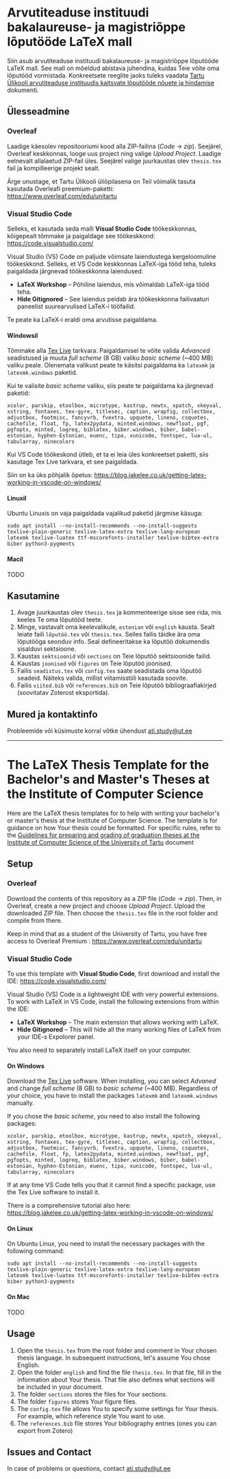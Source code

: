 # Arvutiteaduse instituudi bakalaureuse- ja magistriõppe lõputööde LaTeX mall

Siin asub arvutiteaduse instituudi bakalaureuse- ja magistriõppe lõputööde LaTeX mall. See mall on mõeldud abistava juhendina, kuidas Teie võite oma lõputööd vormistada. Konkreetsete reeglite jaoks tuleks vaadata [Tartu Ülikooli arvutiteaduse instituudis kaitsvate lõputööde nõuete ja hindamise](https://cs.ut.ee/en/content/thesis-deadlines-and-guidelines) dokumenti.

## Ülesseadmine

### Overleaf

Laadige käesolev repositooriumi kood alla ZIP-failina (*Code* → *zip*). Seejärel, Overleaf keskkonnas, looge uus project ning valige *Upload Project*. Laadige eelnevalt allalaetud ZIP-fail üles. Seejärel valige juurkaustas olev `thesis.tex` fail ja kompilleerige projekt sealt.

Ärge unustage, et Tartu Ülikooli üliõpilasena on Teil võimalik tasuta kasutada Overleafi preemium-paketti: https://www.overleaf.com/edu/unitartu

### Visual Studio Code

Selleks, et kasutada seda malli **Visual Studio Code** töökeskkonnas, kõigepealt tõmmake ja paigaldage see töökeskkond: https://code.visualstudio.com/

Visual Studio (VS) Code on paljude võimsate laiendustega kergeloomuline töökeskkond. Selleks, et VS Code keskkonnas LaTeX-iga tööd teha, tuleks paigaldada järgnevad töökeskkonna laiendused:
* **LaTeX Workshop** – Põhiline laiendus, mis võimaldab LaTeX-iga tööd teha.
* **Hide Gitignored** – See laiendus peidab ära töökeskkonna failivaaturi paneelist suurearvulised LaTeX-i tööfailid.

Te peate ka LaTeX-i eraldi oma arvutisse paigaldama.

#### Windowsil

Tõmmake alla [Tex Live](https://www.tug.org/texlive/windows.html#:~:text=install%2Dtl%2Dwindows.exe) tarkvara. Paigaldamisel te võite valida *Advanced* seadistused ja muuta *full scheme* (8 GB) valiku *basic scheme* (~400 MB) valiku peale. Olenemata valikust peate te käsitsi paigaldama ka `latexmk` ja `latexmk.windows` paketid.

Kui te valisite *basic scheme* valiku, siis peate te paigaldama ka järgnevad paketid:
```
xcolor, parskip, etoolbox, microtype, kastrup, newtx, xpatch, xkeyval, xstring, fontaxes, tex-gyre, titlesec, caption, wrapfig, collectbox, adjustbox, footmisc, fancyvrb, fvextra, upquote, lineno, csquotes, cachefile, float, fp, latex2pydata, minted.windows, newfloat, pgf, pgfopts, minted, logreq, biblatex, biber.windows, biber, babel-estonian, hyphen-Estonian, euenc, tipa, xunicode, fontspec, lua-ul, tabularray, ninecolors
```

Kui VS Code töökeskond ütleb, et ta ei leia üles konkreetset paketti, siis kasutage Tex Live tarkvara, et see paigaldada.

Siin on ka üks põhjalik õpetus: https://blog.jakelee.co.uk/getting-latex-working-in-vscode-on-windows/

#### Linuxil

Ubuntu Linuxis on vaja paigaldada vajalikud paketid järgmise käsuga:
```
sudo apt install --no-install-recommends --no-install-suggests texlive-plain-generic texlive-latex-extra texlive-lang-european latexmk texlive-luatex ttf-mscorefonts-installer texlive-bibtex-extra biber python3-pygments
```

#### Macil

TODO

## Kasutamine

1. Avage juurkaustas olev `thesis.tex` ja kommenteerige sisse see rida, mis keeles Te oma lõputööd teete.
2. Minge, vastavalt oma keelevalikule, `estonian` või `english` kausta. Sealt leiate faili `lõputöö.tex` või `thesis.tex`. Selles failis täidke ära oma lõputööga seonduv info. Seal defineeritakse ka lõputöö dokumendis sisalduvi sektsioone.
3. Kaustas `sektsioonid` või `sections` on Teie lõputöö sektsioonide failid.
4. Kaustas `joonised` või `figures` on Teie lõputöö joonised.
5. Failis `seadistus.tex` või `config.tex` saate seadistada oma lõputöö seadeid. Näiteks valida, millist viitamisstiili kasutada soovite.
6. Failis `viited.bib` või `references.bib` on Teie lõputöö bibliograafiakirjed (soovitatav Zoterost eksportida).

## Mured ja kontaktinfo

Probleemide või küsimuste korral võtke ühendust ati.study@ut.ee

---
# The LaTeX Thesis Template for the Bachelor's and Master's Theses at the Institute of Computer Science

Here are the LaTeX thesis templates for to help with writing your bachelor's or master's thesis at the Institute of Computer Science. The template is for guidance on how Your thesis could be formatted. For specific rules, refer to the [Guidelines for preparing and grading of graduation theses at the Institute of Computer Science of the University of Tartu](https://cs.ut.ee/en/content/thesis-deadlines-and-guidelines) document

## Setup

### Overleaf

Download the contents of this repository as a ZIP file (*Code* → *zip*). Then, in Overleaf, create a new project and choose *Upload Project*. Upload the downloaded ZIP file. Then choose the `thesis.tex` file in the root folder and compile from there.

Keep in mind that as a student of the University of Tartu, you have free access to Overleaf Premium : https://www.overleaf.com/edu/unitartu

### Visual Studio Code

To use this template with **Visual Studio Code**, first download and install the IDE: https://code.visualstudio.com/

Visual Studio (VS) Code is a lightweight IDE with very powerful extensions. To work with LaTeX in VS Code, install the following extensions from within the IDE:
* **LaTeX Workshop** – The main extension that allows working with LaTeX.
* **Hide Gitignored** – This will hide all the many working files of LaTeX from your IDE-s Expolorer panel.

You also need to separately install LaTeX itself on your computer.

#### On Windows
Download the [Tex Live](https://www.tug.org/texlive/windows.html#:~:text=install%2Dtl%2Dwindows.exe) software. When installing, you can select *Advaned* and change *full scheme* (8 GB) to *basic scheme* (~400 MB). Regardless of your choice, you have to install the packages `latexmk` and `latexmk.windows` manually.

If you chose the *basic scheme*, you need to also install the following packages:
```
xcolor, parskip, etoolbox, microtype, kastrup, newtx, xpatch, xkeyval, xstring, fontaxes, tex-gyre, titlesec, caption, wrapfig, collectbox, adjustbox, footmisc, fancyvrb, fvextra, upquote, lineno, csquotes, cachefile, float, fp, latex2pydata, minted.windows, newfloat, pgf, pgfopts, minted, logreq, biblatex, biber.windows, biber, babel-estonian, hyphen-Estonian, euenc, tipa, xunicode, fontspec, lua-ul, tabularray, ninecolors
```
If at any time VS Code tells you that it cannot find a specific package, use the Tex Live software to install it.

There is a comprehensive tutorial also here: https://blog.jakelee.co.uk/getting-latex-working-in-vscode-on-windows/

#### On Linux

On Ubuntu Linux, you need to install the necessary packages with the following command:
```
sudo apt install --no-install-recommends --no-install-suggests texlive-plain-generic texlive-latex-extra texlive-lang-european latexmk texlive-luatex ttf-mscorefonts-installer texlive-bibtex-extra biber python3-pygments
```

#### On Mac

TODO

## Usage

1. Open the `thesis.tex` from the root folder and comment in Your chosen thesis language. In subsequent instructions, let's assume You chose English.
2. Open the folder `english` and find the file `thesis.tex`. In that file, fill in the information about Your thesis. That file also defines what sections will be included in your document.
3. The folder `sections` stores the files for Your sections.
4. The folder `figures` stores Your figure files.
5. The `config.tex` file allows You to specify some settings for Your thesis. For example, which reference style You want to use.
6. The `references.bib` file stores Your bibliography entries (ones you can export from Zotero)

## Issues and Contact

In case of problems or questions, contact ati.study@ut.ee
